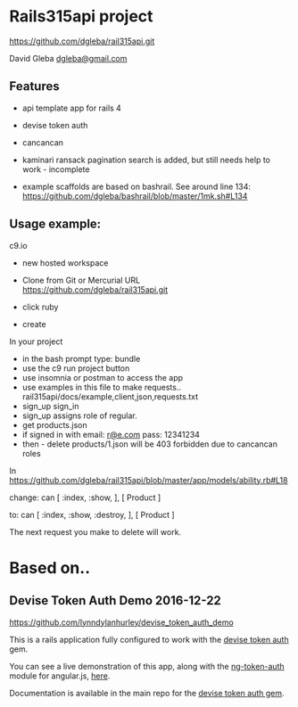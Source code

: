 # Rails315api project  https://github.com/dgleba/rail315api.git    David Gleba dgleba@gmail.com        ## Features  - api template app for rails 4  - devise token auth  - cancancan  - kaminari ransack pagination search is added, but still needs help to work - incomplete   - example scaffolds are based on bashrail. See around line 134:   https://github.com/dgleba/bashrail/blob/master/1mk.sh#L134   ## Usage example:    c9.io - new hosted workspace - Clone from Git or Mercurial URL        https://github.com/dgleba/rail315api.git - click ruby  - createIn your project - in the bash prompt type:  bundle - use the c9 run project button - use insomnia or postman to access the app - use examples in this file to make requests.. rail315api/docs/example,client,json,requests.txt -    sign_up sign_in  -    sign_up assigns role of regular. -    get products.json - if signed in with email: r@e.com  pass: 12341234  -    then - delete products/1.json will be 403 forbidden due to cancancan roles  In https://github.com/dgleba/rail315api/blob/master/app/models/ability.rb#L18change: can [ :index, :show,  ], [ Product ]  to:     can [ :index, :show, :destroy, ], [ Product ]   The next request you make to delete will work. # Based on..## Devise Token Auth Demo  2016-12-22https://github.com/lynndylanhurley/devise_token_auth_demoThis is a rails application fully configured to work with the [devise token auth](https://github.com/lynndylanhurley/devise_token_auth) gem.You can see a live demonstration of this app, along with the [ng-token-auth](https://github.com/lynndylanhurley/ng-token-auth) module for angular.js, [here](http://ng-token-auth-demo.herokuapp.com/).Documentation is available in the main repo for the [devise token auth gem](https://github.com/lynndylanhurley/devise_token_auth).
